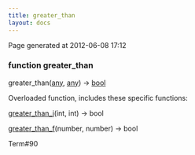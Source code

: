 ```yaml
---
title: greater_than
layout: docs
---
```


<div class="bottom_right_note">Page generated at 2012-06-08 17:12</div>
<h3><span class="minor">function</span> greater_than</h3>

greater_than(<a href="/docs/any.html">any</a>, <a href="/docs/any.html">any</a>) -> <a href="/docs/bool.html">bool</a>
<p></p>


<p>Overloaded function, includes these specific functions:</p>
<p><a href="/docs/greater_than_i.html">greater_than_i</a>(int, int) -> bool</p>
<p><a href="/docs/greater_than_f.html">greater_than_f</a>(number, number) -> bool</p>

<p><span class="extra_minor">Term#90</span></p>
